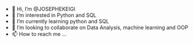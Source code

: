 - 👋 Hi, I’m @JOSEPHEKEIGI
- 👀 I’m interested in Python and SQL
- 🌱 I’m currently learning python and SQL
- 💞️ I’m looking to collaborate on Data Analysis, machine learning and OOP
- 📫 How to reach me ...

<!---
JOSEPHEKEIGI/JOSEPHEKEIGI is a ✨ special ✨ repository because its `README.md` (this file) appears on your GitHub profile.
You can click the Preview link to take a look at your changes.
--->
